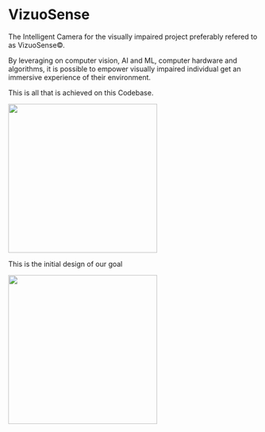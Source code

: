 # VizuoSense
The Intelligent Camera for the visually impaired project preferably refered to as VizuoSense©.

By leveraging on computer vision, AI and ML, computer hardware and algorithms, it is possible to empower visually impaired individual get an immersive experience of their environment.


This is all that is achieved on this Codebase.

<img src="Resources/cv1.jpg" width="300">

This is the initial design of our goal

<img src="Resources/wf.jpg" width="300">

